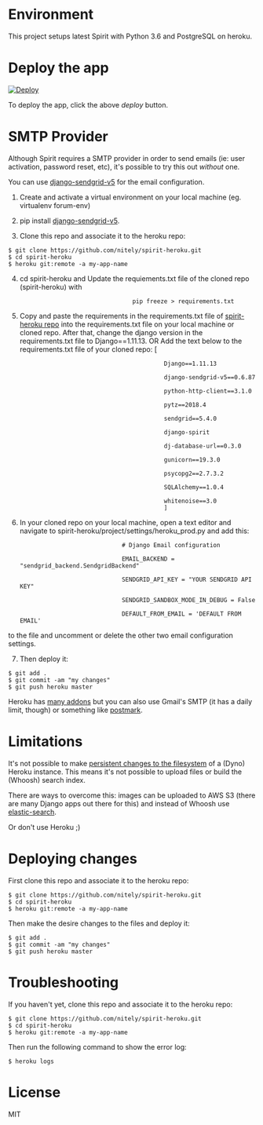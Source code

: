 # Environment

This project setups latest Spirit with Python 3.6 and PostgreSQL on heroku.

# Deploy the app

[![Deploy](https://www.herokucdn.com/deploy/button.png)](https://heroku.com/deploy?template=https://github.com/nitely/spirit-heroku)

To deploy the app, click the above *deploy* button.

# SMTP Provider

Although Spirit requires a SMTP provider in order to send emails (ie: user activation, password reset, etc),
it's possible to try this out *without* one.

You can use [django-sendgrid-v5](https://github.com/sklarsa/django-sendgrid-v5) for the email configuration.
1. Create and activate a virtual environment on your local machine (eg. virtualenv forum-env)

2. pip install [django-sendgrid-v5](https://github.com/sklarsa/django-sendgrid-v5).

3. Clone this repo and associate it to the heroku repo:

```
$ git clone https://github.com/nitely/spirit-heroku.git
$ cd spirit-heroku
$ heroku git:remote -a my-app-name
```
4.  cd spirit-heroku and Update the requiements.txt file of the cloned repo (spirit-heroku) with 

                                        pip freeze > requirements.txt

5. Copy and paste the requirements in the requirements.txt file of [spirit-heroku repo](https://github.com/nitely/spirit-heroku/blob/master/requirements.txt) into the requirements.txt file on your local machine or cloned repo. After that, change the django version in the requirements.txt file to Django==1.11.13.
                                                      OR
 Add the text below to the requirements.txt file of your cloned repo:
                                                  [
                                                
                                                Django==1.11.13
                                                
                                                django-sendgrid-v5==0.6.87
                                                
                                                python-http-client==3.1.0
                                                
                                                pytz==2018.4
                                                
                                                sendgrid==5.4.0
                                                
                                                django-spirit
                                                
                                                dj-database-url==0.3.0
                                                
                                                gunicorn==19.3.0
                                                
                                                psycopg2==2.7.3.2
                                                
                                                SQLAlchemy==1.0.4
                                                
                                                whitenoise==3.0
                                                ]

6. In your cloned repo on your local machine, open a text editor and navigate to spirit-heroku/project/settings/heroku_prod.py and add this:
                                    
                                    # Django Email configuration
                                    
                                    EMAIL_BACKEND = "sendgrid_backend.SendgridBackend"
                                    
                                    SENDGRID_API_KEY = "YOUR SENDGRID API KEY"
                                    
                                    SENDGRID_SANDBOX_MODE_IN_DEBUG = False
                                    
                                    DEFAULT_FROM_EMAIL = 'DEFAULT FROM EMAIL' 
                                    

to the file and uncomment or delete the other two email configuration settings.

7. Then deploy it:
```
$ git add .
$ git commit -am "my changes"
$ git push heroku master
``` 

Heroku has [many addons](https://elements.heroku.com/search?utf8=%E2%9C%93&q=email)
but you can also use Gmail's SMTP (it has a daily limit, though)
or something like [postmark](https://postmarkapp.com/).

# Limitations

It's not possible to make
[persistent changes to the filesystem](https://devcenter.heroku.com/articles/dynos#ephemeral-filesystem)
of a (Dyno) Heroku instance.
This means it's not possible to upload files or build the (Whoosh) search index.

There are ways to overcome this: images can be uploaded to AWS S3
(there are many Django apps out there for this)
and instead of Whoosh use [elastic-search](https://elements.heroku.com/addons/bonsai).

Or don't use Heroku ;)

# Deploying changes

First clone this repo and associate it to the heroku repo:

```
$ git clone https://github.com/nitely/spirit-heroku.git
$ cd spirit-heroku
$ heroku git:remote -a my-app-name
```

Then make the desire changes to the files and deploy it:

```
$ git add .
$ git commit -am "my changes"
$ git push heroku master
```

# Troubleshooting

If you haven't yet, clone this repo and associate it to the heroku repo:

```
$ git clone https://github.com/nitely/spirit-heroku.git
$ cd spirit-heroku
$ heroku git:remote -a my-app-name
```

Then run the following command to show the error log:

```
$ heroku logs
```

# License

MIT
